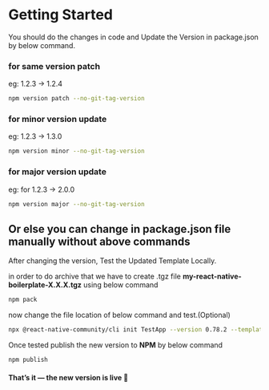 # Getting Started

You should do the changes in code and Update the Version in package.json by below command.

### for same version patch

eg: 1.2.3 → 1.2.4

```sh
npm version patch --no-git-tag-version
```

### for minor version update

eg: 1.2.3 → 1.3.0

```sh
npm version minor --no-git-tag-version
```

### for major version update

eg: for 1.2.3 → 2.0.0

```sh
npm version major --no-git-tag-version
```

## Or else you can change in package.json file manually without above commands

After changing the version, Test the Updated Template Locally.

in order to do archive that we have to create .tgz file **my-react-native-boilerplate-X.X.X.tgz** using below command

```sh
npm pack
```

now change the file location of below command and test.(Optional)

```sh
npx @react-native-community/cli init TestApp --version 0.78.2 --template file:/Users/__APP_NAME__/my-react-native-boilerplate-X.X.X.tgz

```

Once tested publish the new version to **NPM** by below command

```sh
npm publish
```

#### That’s it — the new version is live :tada:
